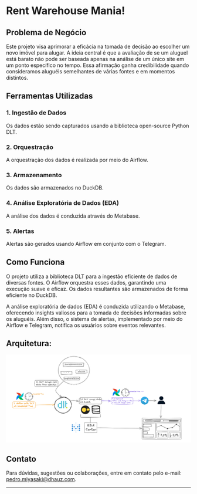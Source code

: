 # Rent Warehouse Mania!

## Problema de Negócio
Este projeto visa aprimorar a eficácia na tomada de decisão ao escolher um novo imóvel para alugar. A ideia central é que a avaliação de se um aluguel está barato não pode ser baseada apenas na análise de um único site em um ponto específico no tempo. Essa afirmação ganha credibilidade quando consideramos aluguéis semelhantes de várias fontes e em momentos distintos.

## Ferramentas Utilizadas

### 1. Ingestão de Dados
Os dados estão sendo capturados usando a biblioteca open-source Python DLT.

### 2. Orquestração
A orquestração dos dados é realizada por meio do Airflow.

### 3. Armazenamento
Os dados são armazenados no DuckDB.

### 4. Análise Exploratória de Dados (EDA)
A análise dos dados é conduzida através do Metabase.

### 5. Alertas
Alertas são gerados usando Airflow em conjunto com o Telegram.

## Como Funciona

O projeto utiliza a biblioteca DLT para a ingestão eficiente de dados de diversas fontes. O Airflow orquestra esses dados, garantindo uma execução suave e eficaz. Os dados resultantes são armazenados de forma eficiente no DuckDB.

A análise exploratória de dados (EDA) é conduzida utilizando o Metabase, oferecendo insights valiosos para a tomada de decisões informadas sobre os aluguéis. Além disso, o sistema de alertas, implementado por meio do Airflow e Telegram, notifica os usuários sobre eventos relevantes.

## Arquitetura:
![Alt text](arquitetura.png)

## Contato

Para dúvidas, sugestões ou colaborações, entre em contato pelo e-mail: [pedro.miyasaki@dhauz.com](mailto:seu_email@exemplo.com).

---